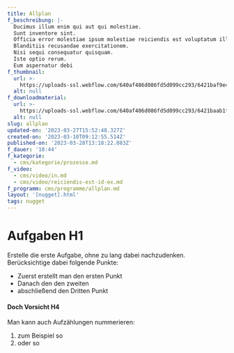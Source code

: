 ```yaml
---
title: Allplan
f_beschreibung: |-
  Ducimus illum enim qui aut qui molestiae.
  Sunt inventore sint.
  Officia error molestiae ipsum molestiae reiciendis est voluptatum illo.
  Blanditiis recusandae exercitationem.
  Nisi sequi consequatur quisquam.
  Iste optio rerum.
  Eum aspernatur debi
f_thumbnail:
  url: >-
    https://uploads-ssl.webflow.com/640af486d086fd5d099cc293/6421baf9e4b1031b0bd60aa7_aufladen_thumbnail-02-1.png
  alt: null
f_downloadmaterial:
  url: >-
    https://uploads-ssl.webflow.com/640af486d086fd5d099cc293/6421baab1f5e553a996cdeb1_aufladen_thumbnail-01-2%400%2C6x.png
  alt: null
slug: allplan
updated-on: '2023-03-27T15:52:48.327Z'
created-on: '2023-03-10T09:12:55.514Z'
published-on: '2023-03-28T13:18:22.083Z'
f_dauer: '18:44'
f_kategorie:
  - cms/kategorie/prozesse.md
f_video:
  - cms/video/in.md
  - cms/video/reiciendis-est-id-ex.md
f_programm: cms/programme/allplan.md
layout: '[nugget].html'
tags: nugget
---
```


Aufgaben H1
===========

Erstelle die erste Aufgabe, ohne zu lang dabei nachzudenken.  
Berücksichtige dabei folgende Punkte:

*   Zuerst erstellt man den ersten Punkt
*   Danach den den zweiten
*   abschließend den Dritten Punkt

#### Doch Vorsicht H4

Man kann auch Aufzählungen nummerieren:

1.  zum Beispiel so
2.  oder so

‍
-
